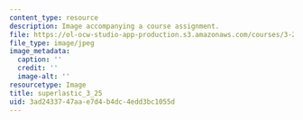 ```yaml
---
content_type: resource
description: Image accompanying a course assignment.
file: https://ol-ocw-studio-app-production.s3.amazonaws.com/courses/3-22-mechanical-behavior-of-materials-spring-2008/3ad2433747aae7d4b4dc4edd3bc1055d_superlastic_3_25.jpg
file_type: image/jpeg
image_metadata:
  caption: ''
  credit: ''
  image-alt: ''
resourcetype: Image
title: superlastic_3_25
uid: 3ad24337-47aa-e7d4-b4dc-4edd3bc1055d
---
```


